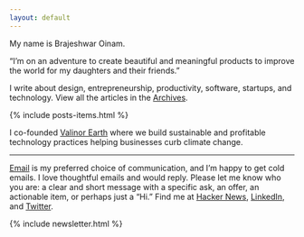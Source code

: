 ```yaml
---
layout: default
---
```


My name is Brajeshwar Oinam.

“I’m on an adventure to create beautiful and meaningful products to improve the world for my daughters and their friends.”

I write about design, entrepreneurship, productivity, software, startups, and technology. View all the articles in the [Archives](/archives/).

<div class="items-list content-medium">
  {% include posts-items.html %}
</div>

I co-founded [Valinor Earth](https://valinor.earth) where we build sustainable and profitable technology practices helping businesses curb climate change.

---

[Email](mailto:brajeshwar@oinam.com) is my preferred choice of communication, and I’m happy to get cold emails. I love thoughtful emails and would reply. Please let me know who you are: a clear and short message with a specific ask, an offer, an actionable item, or perhaps just a “Hi.” Find me at
[Hacker News](https://news.ycombinator.com/user?id=Brajeshwar),
[LinkedIn](https://www.linkedin.com/in/brajeshwar/),
and
[Twitter](https://twitter.com/brajeshwar).

<div class="newsletter">
  {% include newsletter.html %}
</div>